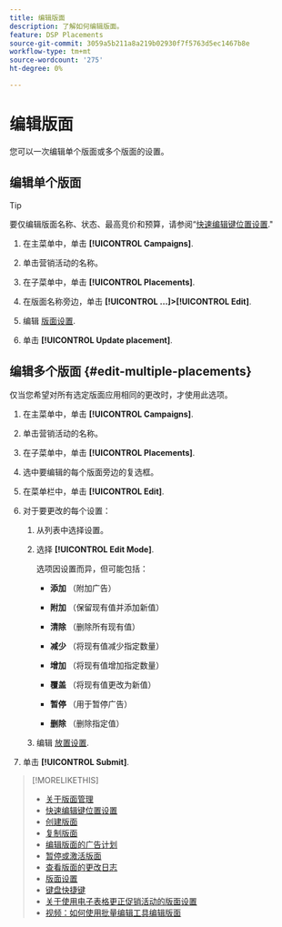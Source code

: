 ```yaml
---
title: 编辑版面
description: 了解如何编辑版面。
feature: DSP Placements
source-git-commit: 3059a5b211a8a219b02930f7f5763d5ec1467b8e
workflow-type: tm+mt
source-wordcount: '275'
ht-degree: 0%

---
```


# 编辑版面

您可以一次编辑单个版面或多个版面的设置。

<!-- Some placements don't have this option. Clarify which placement types aren't eligible -- is it PG placements, or all placements using private inventory? And anything else? -->

## 编辑单个版面

>[!TIP]
>
> 要仅编辑版面名称、状态、最高竞价和预算，请参阅“[快速编辑键位置设置](/help/dsp/campaign-management/placements/placement-quick-edit.md).&quot;

1. 在主菜单中，单击 **[!UICONTROL Campaigns]**.

1. 单击营销活动的名称。

1. 在子菜单中，单击 **[!UICONTROL Placements]**.

1. 在版面名称旁边，单击  **[!UICONTROL ...]>[!UICONTROL Edit]**.

1. 编辑 [版面设置](placement-settings.md).

1. 单击 **[!UICONTROL Update placement]**.

## 编辑多个版面 {#edit-multiple-placements}

仅当您希望对所有选定版面应用相同的更改时，才使用此选项。

1. 在主菜单中，单击 **[!UICONTROL Campaigns]**.

1. 单击营销活动的名称。

1. 在子菜单中，单击 **[!UICONTROL Placements]**.

1. 选中要编辑的每个版面旁边的复选框。

1. 在菜单栏中，单击 **[!UICONTROL Edit]**.

1. 对于要更改的每个设置：

   1. 从列表中选择设置。

   1. 选择 **[!UICONTROL Edit Mode]**.

      选项因设置而异，但可能包括：

      * **添加** （附加广告）

      * **附加** （保留现有值并添加新值）

      * **清除** （删除所有现有值）

      * **减少** （将现有值减少指定数量）

      * **增加** （将现有值增加指定数量）

      * **覆盖** （将现有值更改为新值）

      * **暂停** （用于暂停广告）

      * **删除** （删除指定值）
   1. 编辑 [放置设置](placement-settings.md).


1. 单击 **[!UICONTROL Submit]**.

>[!MORELIKETHIS]
>
>* [关于版面管理](placement-about.md)
>* [快速编辑键位置设置](placement-quick-edit.md)
>* [创建版面](placement-create.md)
>* [复制版面](placement-duplicate.md)
>* [编辑版面的广告计划](placement-edit-ad-schedule.md)
>* [暂停或激活版面](placement-pause-activate.md)
>* [查看版面的更改日志](placement-change-log.md)
>* [版面设置](placement-settings.md)
>* [键盘快捷键](/help/dsp/campaign-management/reports/keyboard-shortcuts.md)
>* [关于使用电子表格更正促销活动的版面设置](/help/dsp/campaign-management/qa/qa-about.md)
>* [视频：如何使用批量编辑工具编辑版面](https://experienceleague.adobe.com/docs/advertising-cloud-learn/tutorials/dsp/bulk-edit-placement-tools.html)

